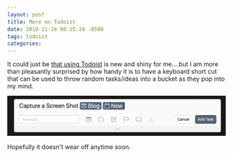```yaml
---
layout: post
title: More on Todoist
date: 2018-11-16 06:25:19 -0500
tags: todoist
categories:
---
```


It could just be [that using Todoist](https://scottw.com/mini-todo-list-showdown) is new and shiny for me....but I am more than pleasantly surprised by how handy it is to have a keyboard short cut that can be used to throw random tasks/ideas into a bucket as they pop into my mind.

![Updated image with whitespace removed](/assets/images/posts/screenshots/todoist.png)

Hopefully it doesn't wear off anytime soon.
